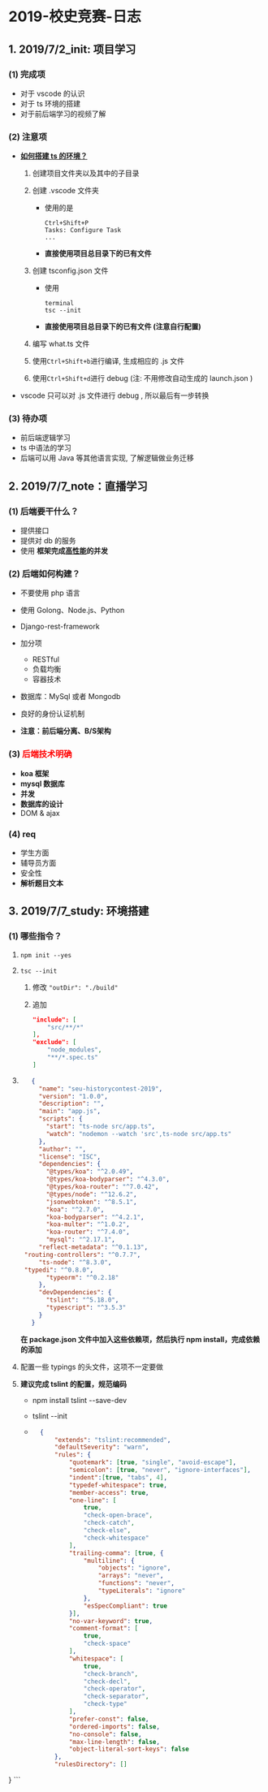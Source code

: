 # 2019-校史竞赛-日志



## 1. 2019/7/2_init: 项目学习

### (1) 完成项

* 对于 vscode 的认识
* 对于 ts 环境的搭建
* 对于前后端学习的视频了解

### (2) **注意项**

* **<u>如何搭建 ts 的环境？</u>**

  1. 创建项目文件夹以及其中的子目录

  2. 创建 .vscode 文件夹

     * 使用的是

       ```
       Ctrl+Shift+P
       Tasks: Configure Task
       ...
       ```

     * **直接使用项目总目录下的已有文件**

  3. 创建 tsconfig.json 文件

     * 使用

       ```
       terminal
       tsc --init
       ```

     * **直接使用项目总目录下的已有文件 (注意自行配置)**

  4. 编写 what.ts 文件

  5. 使用`Ctrl+Shift+b`进行编译, 生成相应的 .js 文件

  6. 使用`Ctrl+Shift+d`进行 debug (注: 不用修改自动生成的 launch.json )

* vscode 只可以对 .js 文件进行 debug , 所以最后有一步转换

### (3) 待办项

* 前后端逻辑学习
* ts 中语法的学习
* 后端可以用 Java 等其他语言实现, 了解逻辑做业务迁移





## 2. 2019/7/7_note：直播学习

### (1) 后端要干什么？

* 提供接口
* 提供对 db 的服务
* 使用 **框架完成<u>高性能</u>的并发**

### (2) 后端如何构建？

* 不要使用 php 语言

* 使用 Golong、Node.js、Python

* Django-rest-framework
* 加分项
    * RESTful
    * 负载均衡
    * 容器技术
* 数据库：MySql 或者 Mongodb
* 良好的身份认证机制
* **注意：前后端分离、B/S架构**

### (3) <font color ='red'>后端技术明确</font>

* **koa 框架**
* **mysql 数据库**
* **并发**
* **数据库的设计**
* DOM & ajax

### (4) req

* 学生方面
* 辅导员方面
* 安全性
* **解析题目文本**





## 3. 2019/7/7_study: 环境搭建

### (1) 哪些指令？

1. `npm init --yes`

2. `tsc --init`

    1. 修改 `"outDir": "./build"`

    2. 追加 

        ```json
        "include": [
        	"src/**/*"
        ],
        "exclude": [
            "node_modules",
            "**/*.spec.ts"
        ]
        ```

3. ```json
      {
        "name": "seu-historycontest-2019",
        "version": "1.0.0",
        "description": "",
        "main": "app.js",
        "scripts": {
          "start": "ts-node src/app.ts",
          "watch": "nodemon --watch 'src',ts-node src/app.ts"
        },
        "author": "",
        "license": "ISC",
        "dependencies": {
          "@types/koa": "^2.0.49",
          "@types/koa-bodyparser": "^4.3.0",
          "@types/koa-router": "^7.0.42",
          "@types/node": "^12.6.2",
          "jsonwebtoken": "^8.5.1",
          "koa": "^2.7.0",
          "koa-bodyparser": "^4.2.1",
          "koa-multer": "^1.0.2",
          "koa-router": "^7.4.0",
          "mysql": "^2.17.1",
        "reflect-metadata": "^0.1.13",
    "routing-controllers": "^0.7.7",
        "ts-node": "^8.3.0",
    "typedi": "^0.8.0",
          "typeorm": "^0.2.18"
        },
        "devDependencies": {
          "tslint": "^5.18.0",
          "typescript": "^3.5.3"
        }
      }
    ```
    
      **在 package.json 文件中加入这些依赖项，然后执行 npm install，完成依赖的添加**
    
4. 配置一些 typings 的头文件，这项不一定要做

5. **建议完成 tslint 的配置，规范编码**

    * npm install tslint --save-dev

    * tslint --init

    * ```json
        {
            "extends": "tslint:recommended",
            "defaultSeverity": "warn",
            "rules": {
                "quotemark": [true, "single", "avoid-escape"],
                "semicolon": [true, "never", "ignore-interfaces"],
                "indent":[true, "tabs", 4],
                "typedef-whitespace": true,
                "member-access": true,
                "one-line": [
                    true,
                    "check-open-brace",
                    "check-catch",
                    "check-else",
                    "check-whitespace"
                ],
                "trailing-comma": [true, {
                    "multiline": {
                        "objects": "ignore",
                        "arrays": "never",
                        "functions": "never",
                        "typeLiterals": "ignore"
                    },
                    "esSpecCompliant": true
                }],
                "no-var-keyword": true,
                "comment-format": [
                    true,
                    "check-space"
                ],
                "whitespace": [
                    true,
                    "check-branch",
                    "check-decl",
                    "check-operator",
                    "check-separator",
                    "check-type"
                ],
                "prefer-const": false,
                "ordered-imports": false,
                "no-console": false,
                "max-line-length": false,
                "object-literal-sort-keys": false
            },
            "rulesDirectory": []
}
        ```
        
        